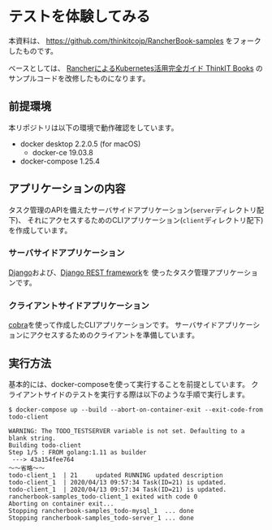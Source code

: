 # テストを体験してみる

本資料は、
https://github.com/thinkitcojp/RancherBook-samples
をフォークしたものです。

ベースとしては、
[RancherによるKubernetes活用完全ガイド ThinkIT Books](https://www.amazon.co.jp/dp/B07VCRBSRW)
のサンプルコードを改修したものになります。

## 前提環境

本リポジトリは以下の環境で動作確認をしています。

+ docker desktop 2.2.0.5 (for macOS)
  + docker-ce 19.03.8
+ docker-compose 1.25.4

## アプリケーションの内容

タスク管理のAPIを備えたサーバサイドアプリケーション(`server`ディレクトリ配下)、
それにアクセスするためのCLIアプリケーション(`client`ディレクトリ配下)を作成しています。

### サーバサイドアプリケーション

[Django](https://www.djangoproject.com/)および、[Django REST framework](https://www.django-rest-framework.org/)を
使ったタスク管理アプリケーションです。

### クライアントサイドアプリケーション

[cobra](https://github.com/spf13/cobra)を使って作成したCLIアプリケーションです。
サーバサイドアプリケーションにアクセスするためのクライアントを準備しています。

## 実行方法

基本的には、docker-composeを使って実行することを前提としています。
クライアントサイドのテストを実行する際は以下のような手順で実行します。

```console
$ docker-compose up --build --abort-on-container-exit --exit-code-from todo-client

WARNING: The TODO_TESTSERVER variable is not set. Defaulting to a blank string.
Building todo-client
Step 1/5 : FROM golang:1.11 as builder
 ---> 43a154fee764
〜〜省略〜〜
todo-client_1  | 21     updated RUNNING updated description
todo-client_1  | 2020/04/13 09:57:34 Task(ID=21) is updated.
todo-client_1  | 2020/04/13 09:57:34 Task(ID=21) is updated.
rancherbook-samples_todo-client_1 exited with code 0
Aborting on container exit...
Stopping rancherbook-samples_todo-mysql_1  ... done
Stopping rancherbook-samples_todo-server_1 ... done
```
